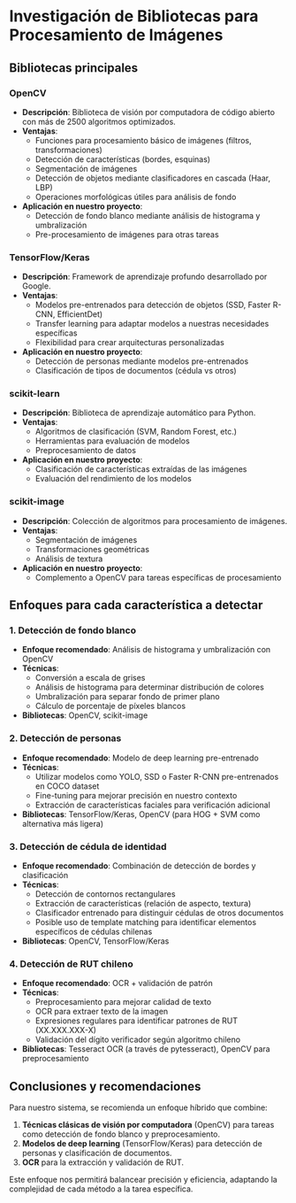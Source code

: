 # Investigación de Bibliotecas para Procesamiento de Imágenes

## Bibliotecas principales

### OpenCV
- **Descripción**: Biblioteca de visión por computadora de código abierto con más de 2500 algoritmos optimizados.
- **Ventajas**: 
  - Funciones para procesamiento básico de imágenes (filtros, transformaciones)
  - Detección de características (bordes, esquinas)
  - Segmentación de imágenes
  - Detección de objetos mediante clasificadores en cascada (Haar, LBP)
  - Operaciones morfológicas útiles para análisis de fondo
- **Aplicación en nuestro proyecto**:
  - Detección de fondo blanco mediante análisis de histograma y umbralización
  - Pre-procesamiento de imágenes para otras tareas

### TensorFlow/Keras
- **Descripción**: Framework de aprendizaje profundo desarrollado por Google.
- **Ventajas**:
  - Modelos pre-entrenados para detección de objetos (SSD, Faster R-CNN, EfficientDet)
  - Transfer learning para adaptar modelos a nuestras necesidades específicas
  - Flexibilidad para crear arquitecturas personalizadas
- **Aplicación en nuestro proyecto**:
  - Detección de personas mediante modelos pre-entrenados
  - Clasificación de tipos de documentos (cédula vs otros)

### scikit-learn
- **Descripción**: Biblioteca de aprendizaje automático para Python.
- **Ventajas**:
  - Algoritmos de clasificación (SVM, Random Forest, etc.)
  - Herramientas para evaluación de modelos
  - Preprocesamiento de datos
- **Aplicación en nuestro proyecto**:
  - Clasificación de características extraídas de las imágenes
  - Evaluación del rendimiento de los modelos

### scikit-image
- **Descripción**: Colección de algoritmos para procesamiento de imágenes.
- **Ventajas**:
  - Segmentación de imágenes
  - Transformaciones geométricas
  - Análisis de textura
- **Aplicación en nuestro proyecto**:
  - Complemento a OpenCV para tareas específicas de procesamiento

## Enfoques para cada característica a detectar

### 1. Detección de fondo blanco
- **Enfoque recomendado**: Análisis de histograma y umbralización con OpenCV
- **Técnicas**:
  - Conversión a escala de grises
  - Análisis de histograma para determinar distribución de colores
  - Umbralización para separar fondo de primer plano
  - Cálculo de porcentaje de píxeles blancos
- **Bibliotecas**: OpenCV, scikit-image

### 2. Detección de personas
- **Enfoque recomendado**: Modelo de deep learning pre-entrenado
- **Técnicas**:
  - Utilizar modelos como YOLO, SSD o Faster R-CNN pre-entrenados en COCO dataset
  - Fine-tuning para mejorar precisión en nuestro contexto
  - Extracción de características faciales para verificación adicional
- **Bibliotecas**: TensorFlow/Keras, OpenCV (para HOG + SVM como alternativa más ligera)

### 3. Detección de cédula de identidad
- **Enfoque recomendado**: Combinación de detección de bordes y clasificación
- **Técnicas**:
  - Detección de contornos rectangulares
  - Extracción de características (relación de aspecto, textura)
  - Clasificador entrenado para distinguir cédulas de otros documentos
  - Posible uso de template matching para identificar elementos específicos de cédulas chilenas
- **Bibliotecas**: OpenCV, TensorFlow/Keras

### 4. Detección de RUT chileno
- **Enfoque recomendado**: OCR + validación de patrón
- **Técnicas**:
  - Preprocesamiento para mejorar calidad de texto
  - OCR para extraer texto de la imagen
  - Expresiones regulares para identificar patrones de RUT (XX.XXX.XXX-X)
  - Validación del dígito verificador según algoritmo chileno
- **Bibliotecas**: Tesseract OCR (a través de pytesseract), OpenCV para preprocesamiento

## Conclusiones y recomendaciones

Para nuestro sistema, se recomienda un enfoque híbrido que combine:

1. **Técnicas clásicas de visión por computadora** (OpenCV) para tareas como detección de fondo blanco y preprocesamiento.
2. **Modelos de deep learning** (TensorFlow/Keras) para detección de personas y clasificación de documentos.
3. **OCR** para la extracción y validación de RUT.

Este enfoque nos permitirá balancear precisión y eficiencia, adaptando la complejidad de cada método a la tarea específica.

